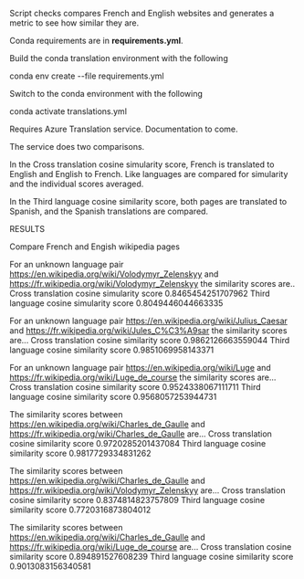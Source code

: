 Script checks compares French and English websites and generates a metric to see how similar they are.

Conda requirements are in **requirements.yml**.

Build the conda translation environment with the following

conda env create --file requirements.yml

Switch to the conda environment with the following

conda activate translations.yml

Requires Azure Translation service.  Documentation to come.

The service does two comparisons.

In the Cross translation cosine simularity score, French is translated to English and English to French.  Like languages are compared for simularity and the individual scores averaged.

In the Third language cosine similarity score, both pages are translated to Spanish, and the Spanish translations are compared.

RESULTS

Compare French and Engish wikipedia pages

For an unknown language pair https://en.wikipedia.org/wiki/Volodymyr_Zelenskyy and https://fr.wikipedia.org/wiki/Volodymyr_Zelenskyy the similarity scores are..
Cross translation cosine simularity score 0.8465454251707962
Third language  cosine simularity score 0.8049446044663335

For an unknown language pair https://en.wikipedia.org/wiki/Julius_Caesar and https://fr.wikipedia.org/wiki/Jules_C%C3%A9sar the similarity scores are...
Cross translation cosine similarity score 0.9862126663559044
Third language  cosine similarity score 0.9851069958143371

For an unknown language pair https://en.wikipedia.org/wiki/Luge and https://fr.wikipedia.org/wiki/Luge_de_course the similarity scores are...
Cross translation cosine similarity score 0.9524338067111711
Third language  cosine similarity score 0.9568057253944731

The similarity scores between https://en.wikipedia.org/wiki/Charles_de_Gaulle and https://fr.wikipedia.org/wiki/Charles_de_Gaulle are...
Cross translation cosine similarity score 0.9720285201437084
Third language  cosine similarity score 0.9817729334831262

The similarity scores between https://en.wikipedia.org/wiki/Charles_de_Gaulle and https://fr.wikipedia.org/wiki/Volodymyr_Zelenskyy are...
Cross translation cosine similarity score 0.8374814823757809
Third language  cosine similarity score 0.7720316873804012

The similarity scores between https://en.wikipedia.org/wiki/Charles_de_Gaulle and https://fr.wikipedia.org/wiki/Luge_de_course are...
Cross translation cosine similarity score 0.894891527608239
Third language  cosine similarity score 0.9013083156340581